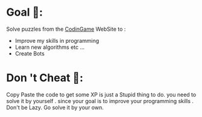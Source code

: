 # Goal 🎯: 
Solve  puzzles from the <a href="https://www.codingame.com/home">CodinGame</a> WebSite to :
- Improve my skills in programming 
- Learn new  algorithms etc ...
- Create Bots 

# Don 't Cheat 🚫:  
Copy Paste the code to get some XP is just a Stupid thing to do. 
you need to solve it by yourself . since your goal is to improve your programming skills .
Don't be Lazy. Go solve it by your own. 
